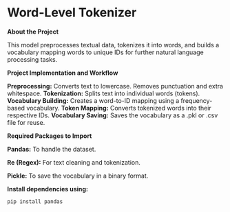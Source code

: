 # Word-Level Tokenizer

**About the Project**

This model preprocesses textual data, tokenizes it into words, and builds a vocabulary mapping words to unique IDs for further natural language processing tasks.

**Project Implementation and Workflow**

**Preprocessing:**
Converts text to lowercase.
Removes punctuation and extra whitespace.
**Tokenization:**
Splits text into individual words (tokens).
**Vocabulary Building:**
Creates a word-to-ID mapping using a frequency-based vocabulary.
**Token Mapping:**
Converts tokenized words into their respective IDs.
**Vocabulary Saving:**
Saves the vocabulary as a .pkl or .csv file for reuse.

**Required Packages to Import**

**Pandas:** To handle the dataset.

**Re (Regex):** For text cleaning and tokenization.

**Pickle:** To save the vocabulary in a binary format.

**Install dependencies using:**
```bash
pip install pandas
```

